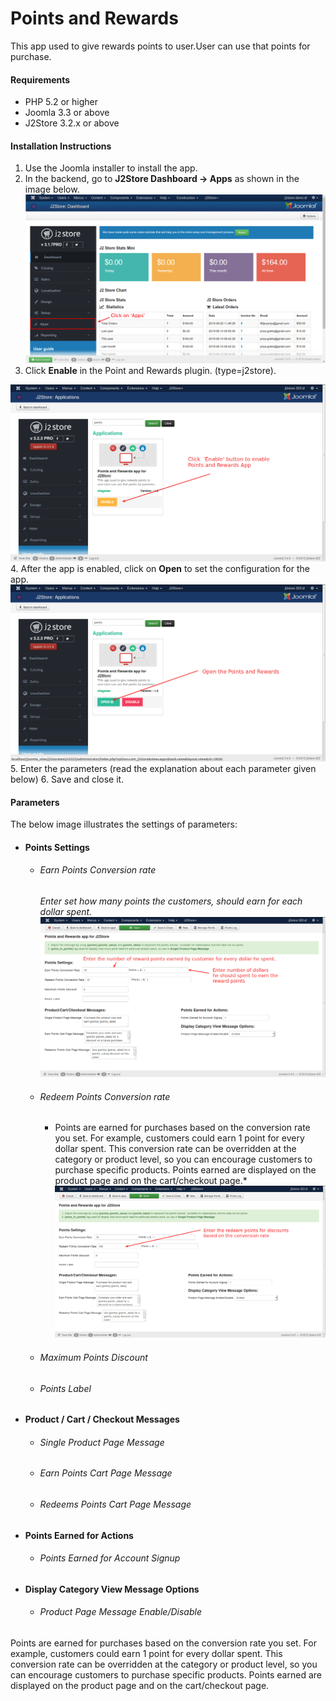 # Points and Rewards

This app used to give rewards points to user.User can use that points for purchase.

#### Requirements

* PHP 5.2 or higher
* Joomla 3.3 or above
* J2Store 3.2.x or above

#### Installation Instructions
1. Use the Joomla installer to install the app. 
2. In the backend, go to **J2Store Dashboard -> Apps** as shown in the image below. 
![](./assets/images/acymail-app-1.png)
3. Click **Enable** in the Point and Rewards plugin. (type=j2store). 

![](step1_.png)
4. After the app is enabled, click on **Open** to set the configuration for the app.
![](step2.png)
5. Enter the parameters (read the explanation about each parameter given below) 
6. Save and close it.

#### Parameters
The below image illustrates the settings of parameters:

* #### Points Settings
    * ###### Earn Points Conversion rate
        *Enter set how many points the customers, should earn for each dollar spent.*
![](step3_earning_rewards_every_dollar.png)
    * ###### Redeem Points Conversion rate
       * Points are earned for purchases based on the conversion rate you set. For example, customers could earn 1 point for every dollar spent. This conversion rate can be overridden at the category or product level, so you can encourage customers to purchase specific products. Points earned are displayed on the product page and on the cart/checkout page.*
![](step3_redeem_reward_points.png)
    * ###### Maximum Points Discount 
    * ###### Points Label 
* #### Product / Cart / Checkout Messages 
    * ###### Single Product Page Message
    * ###### Earn Points Cart Page Message
    * ###### Redeems Points Cart Page Message 
* #### Points Earned for Actions
    * ###### Points Earned for Account Signup
* #### Display Category View Message Options
    * ###### Product Page Message Enable/Disable
    
    






Points are earned for purchases based on the conversion rate you set. For example, customers could earn 1 point for every dollar spent. This conversion rate can be overridden at the category or product level, so you can encourage customers to purchase specific products. Points earned are displayed on the product page and on the cart/checkout page.